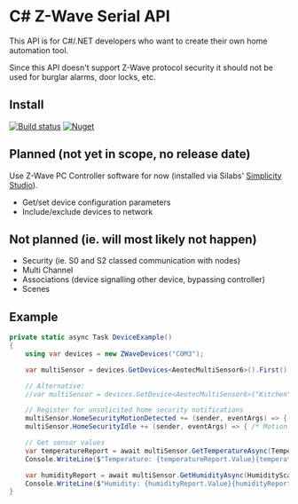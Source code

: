 # C# Z-Wave Serial API

This API is for C#/.NET developers who want to create their own home automation tool.

Since this API doesn't support Z-Wave protocol security it should not be used for burglar alarms, door locks, etc.

## Install

[![Build status](https://dev.azure.com/martin-repo/ZWaveSerialApi/_apis/build/status/ZWaveSerialApi)](https://dev.azure.com/martin-repo/ZWaveSerialApi/_build/latest?definitionId=1)
[![Nuget](https://img.shields.io/nuget/vpre/ZWaveSerialApi.Devices?logo=nuget)](https://www.nuget.org/packages/ZWaveSerialApi.Devices)

## Planned (not yet in scope, no release date)

Use Z-Wave PC Controller software for now (installed via Silabs' [Simplicity Studio](https://www.silabs.com/developers/simplicity-studio)).
- Get/set device configuration parameters
- Include/exclude devices to network

## Not planned (ie. will most likely not happen)
- Security (ie. S0 and S2 classed communication with nodes)
- Multi Channel
- Associations (device signalling other device, bypassing controller)
- Scenes

## Example

```cs
private static async Task DeviceExample()
{
    using var devices = new ZWaveDevices("COM3");

    var multiSensor = devices.GetDevices<AeotecMultiSensor6>().First();

    // Alternative:
    //var multiSensor = devices.GetDevice<AeotecMultiSensor6>("Kitchen");

    // Register for unsolicited home security notifications
    multiSensor.HomeSecurityMotionDetected += (sender, eventArgs) => { /* Motion detection started */ };
    multiSensor.HomeSecurityIdle += (sender, eventArgs) => { /* Motion detection stopped */ };

    // Get sensor values
    var temperatureReport = await multiSensor.GetTemperatureAsync(TemperatureScale.Celcius, CancellationToken.None);
    Console.WriteLine($"Temperature: {temperatureReport.Value}{temperatureReport.Unit}");

    var humidityReport = await multiSensor.GetHumidityAsync(HumidityScale.Percentage, CancellationToken.None);
    Console.WriteLine($"Humidity: {humidityReport.Value}{humidityReport.Unit}");
}
```
